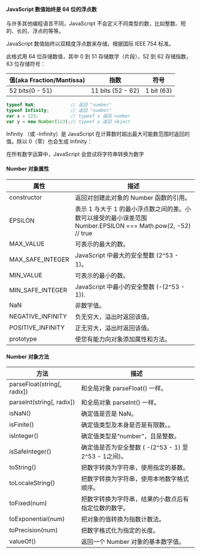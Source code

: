 #### JavaScript 数值始终是 64 位的浮点数
与许多其他编程语言不同，JavaScript 不会定义不同类型的数，比如整数、短的、长的、浮点的等等。

JavaScript 数值始终以双精度浮点数来存储，根据国际 IEEE 754 标准。

此格式用 64 位存储数值，其中 0 到 51 存储数字（片段），52 到 62 存储指数，63 位存储符号：

| 值(aka Fraction/Mantissa) | 	指数	         | 符号 |
| ---                       | ---                | ---                     |
| 52 bits(0 - 51)           | 11 bits (52 - 62)	 | 1 bit (63) |

```js
typeof NaN;             // 返回 "number"
typeof Infinity;        // 返回 "number"
var x = 123;            // typeof x 返回 number
var y = new Number(123);// typeof y 返回 object

```
Infinity （或 -Infinity）是 JavaScript 在计算数时超出最大可能数范围时返回的值。除以 0（零）也会生成 Infinity：

在所有数字运算中，JavaScript 会尝试将字符串转换为数字

#### Number 对象属性

| 属性	            | 描述                     |
| ---               | ---                     |
| constructor	    | 返回对创建此对象的 Number 函数的引用。 |
| EPSILON	        | 表示 1 与大于 1 的最小浮点数之间的差。小数可以接受的最小误差范围 Number.EPSILON === Math.pow(2, -52) // true|
| MAX_VALUE	        | 可表示的最大的数。 |
| MAX_SAFE_INTEGER	| JavaScript 中最大的安全整数 (2^53 - 1)。 |
| MIN_VALUE	        | 可表示的最小的数。 |
| MIN_SAFE_INTEGER	| JavaScript 中最小的安全整数 (-(2^53 - 1)). |
| NaN	            | 非数字值。 |
| NEGATIVE_INFINITY	| 负无穷大，溢出时返回该值。 |
| POSITIVE_INFINITY	| 正无穷大，溢出时返回该值。 |
| prototype	        | 使您有能力向对象添加属性和方法。 |

#### Number 对象方法

| 方法	            | 描述                     |
| ---               | ---                     |
| parseFloat(string\[, radix])| 和全局对象 parseFloat() 一样。 |
| parseInt(string\[, radix])| 和全局对象 parseInt() 一样。 |
| isNaN()	        | 确定值是否是 NaN。 |
| isFinite()	        | 确定值类型及本身是否是有限数。。 |
| isInteger()	        | 确定值类型是“number”，且是整数。 |
| isSafeInteger()	        | 确定值是否为安全整数 ( -(2^53 - 1) 至 2^53 - 1之间)。 |
| toString()	        | 把数字转换为字符串，使用指定的基数。 |
| toLocaleString()	| 把数字转换为字符串，使用本地数字格式顺序。 |
| toFixed(num)	        | 把数字转换为字符串，结果的小数点后有指定位数的数字。 |
| toExponential(num)	    | 把对象的值转换为指数计数法。 |
| toPrecision(num)	    | 把数字格式化为指定的长度。 |
| valueOf()	        | 返回一个 Number 对象的基本数字值。 |